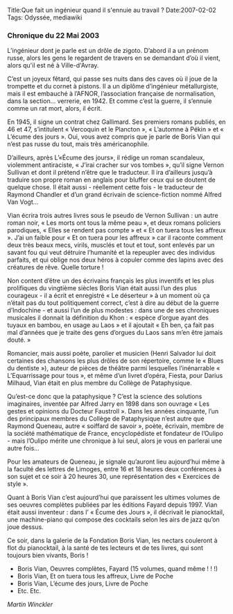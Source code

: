 Title:Que fait un ingénieur quand il s'ennuie au travail ?
Date:2007-02-02
Tags: Odyssée,  mediawiki

### Chronique du 22 Mai 2003

L’ingénieur dont je parle est un drôle de zigoto. D’abord il a un prénom
russe, alors les gens le regardent de travers en se demandant d’où il
vient, alors qu'il est né à Ville-d'Avray.

C’est un joyeux fêtard, qui passe ses nuits dans des caves où il joue de
la trompette et du cornet à pistons. Il a un diplôme d’ingénieur
métallurgiste, mais il est embauché à l’AFNOR¸ l’association française
de normalisation, dans la section... verrerie, en 1942. Et comme c’est
la guerre, il s’ennuie comme un rat mort, alors, il écrit.

En 1945, il signe un contrat chez Gallimard. Ses premiers romans
publiés, en 46 et 47, s’intitulent « Vercoquin et le Plancton », «
L’automne à Pékin » et « L’écume des jours ». Oui, vous avez compris que
je parle de Boris Vian qui n’est pas russe du tout, mais très
américanophile.

D’ailleurs, après L’«Écume des jours», il rédige un roman scandaleux,
violemment antiraciste, « J’irai cracher sur vos tombes », qu’il signe
Vernon Sullivan et dont il prétend n’être que le traducteur. Il ira
d’ailleurs jusqu’à traduire son propre roman en anglais pour bluffer
ceux qui se doutent de quelque chose. Il était aussi - réellement cette
fois - le traducteur de Raymond Chandler et d’un grand écrivain de
science-fiction nommé Alfred Van Vogt...

Vian écrira trois autres livres sous le pseudo de Vernon Sullivan : un
autre roman noir, « Les morts ont tous la même peau », et deux romans
policiers parodiques, « Elles se rendent pas compte » et « Et on tuera
tous les affreux ». J’ai un faible pour « Et on tuera pour les affreux »
car il raconte comment deux très beaux mecs, virils, musclés et tout et
tout, sont enlevés par un savant fou qui veut détruire l’humanité et la
repeupler avec des individus parfaits, et qui oblige nos deux héros à
copuler comme des lapins avec des créatures de rêve. Quelle torture !

Non content d’être un des écrivains français les plus inventifs et les
plus prolifiques du vingtième siècles Boris Vian était aussi l’un des
plus courageux - il a écrit et enregistré « Le déserteur » à un moment
où ça n’était pas du tout politiquement correct, c’est à dire au début
de la guerre d’Indochine - et aussi l’un de plus modestes : dans une de
ses chroniques musicales il donnait la définition du Khon : « espèce
d’orgue ayant des tuyaux en bambou, en usage au Laos » et il ajoutait «
Eh ben, ça fait pas mal d’années que je traite des gens d’orgues du Laos
sans m’en être jamais douté. »

Romancier, mais aussi poète, parolier et musicien (Henri Salvador lui
doit certaines des chansons les plus drôles de son répertoire, comme le
« Blues du dentiste »), auteur de pièces de théâtre parmi lesquelles
l’inénarrable « L’Equarrissage pour tous », et même d’un livret d’opéra,
Fiesta, pour Darius Milhaud, Vian était en plus membre du Collège de
Pataphysique.

Qu’est-ce donc que la pataphysique ? C’est la science des solutions
imaginaires, inventée par Alfred Jarry en 1898 dans son ouvrage « Les
gestes et opinions du Docteur Faustroll ». Dans les années cinquante,
l’un des principaux membres du Collège de Pataphysique n’est autre que
Raymond Queneau, autre « soiffard de savoir », poète, écrivain, membre
de la société mathématique de France, encyclopédiste et fondateur de
l’Oulipo - mais l’Oulipo mérite une chronique à lui seul, alors je vous
en parlerai une autre fois...

Pour les amateurs de Queneau, je signale qu’auront lieu aujourd’hui même
à la faculté des lettres de Limoges, entre 16 et 18 heures deux
conférences à son sujet et ce soir à 20 heures 30, une représentation
des « Exercices de style ».

Quant à Boris Vian c’est aujourd’hui que paraissent les ultimes volumes
de ses oeuvres complètes publiées par les éditions Fayard depuis 1997.
Vian était aussi inventeur : dans l’ « Écume des Jours », il décrivait
le pianocktail, une machine-piano qui compose des cocktails selon les
airs de jazz qu’on joue dessus.

Ce soir, dans la galerie de la Fondation Boris Vian, les nectars
couleront à flot du pianocktail, à la santé de tes lecteurs et de tes
livres, qui sont toujours bien vivants, Boris !

-   Boris Vian, Oeuvres complètes, Fayard (15 volumes, quand même ! ! !)
-   Boris Vian, Et on tuera tous les affreux, Livre de Poche
-   Boris Vian, L’écume des jours, Livre de Poche
-   Etc. Etc.

*Martin Winckler*

